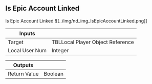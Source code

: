 ## Is Epic Account Linked
Is Epic Account Linked
![[../img/nd_img_IsEpicAccountLinked.png]]

|Inputs||
|--|--|
| Target | TBLLocal Player Object Reference |
| Local User Num | Integer |

|Outputs||
|--|--|
| Return Value | Boolean |
